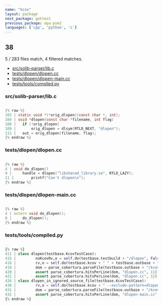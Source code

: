 ```yaml
---
name: "kcov"
layout: package
next_package: gettext
previous_package: opa-psm2
languages: ['cpp', 'python', 'c']
---
```

## 38
5 / 283 files match, 4 filtered matches.

 - [src/solib-parser/lib.c](#srcsolib-parserlibc)
 - [tests/dlopen/dlopen.cc](#testsdlopendlopencc)
 - [tests/dlopen/dlopen-main.cc](#testsdlopendlopen-maincc)
 - [tests/tools/compiled.py](#teststoolscompiledpy)

### src/solib-parser/lib.c

```c

{% raw %}
103 | static void *(*orig_dlopen)(const char *, int);
104 | void *dlopen(const char *filename, int flag)
108 | 	if (!orig_dlopen)
109 | 		orig_dlopen = dlsym(RTLD_NEXT, "dlopen");
111 | 	out = orig_dlopen(filename, flag);
{% endraw %}

```
### tests/dlopen/dlopen.cc

```cpp

{% raw %}
4 | void do_dlopen()
9 | 	handle = dlopen("libshared_library.so", RTLD_LAZY);
11 | 		printf("Can't dlopen\n");
{% endraw %}

```
### tests/dlopen/dlopen-main.cc

```cpp

{% raw %}
4 | extern void do_dlopen();
8 | 	do_dlopen();
{% endraw %}

```
### tests/tools/compiled.py

```python

{% raw %}
411 | class dlopen(testbase.KcovTestCase):
415 |         noKcovRv,o = self.do(testbase.testbuild + "/dlopen", False)
416 |         rv,o = self.do(testbase.kcov + " " + testbase.outbase + "/kcov " + testbase.testbuild + "/dlopen", False)
419 |         dom = parse_cobertura.parseFile(testbase.outbase + "/kcov/dlopen/cobertura.xml")
420 |         assert parse_cobertura.hitsPerLine(dom, "dlopen.cc", 11) == 1
421 |         assert parse_cobertura.hitsPerLine(dom, "dlopen.cc", 12) == 0
426 | class dlopen_in_ignored_source_file(testbase.KcovTestCase):
430 |         rv,o = self.do(testbase.kcov + " --exclude-pattern=dlopen.cc " + testbase.outbase + "/kcov " + testbase.testbuild + "/dlopen", False)
431 |         dom = parse_cobertura.parseFile(testbase.outbase + "/kcov/dlopen/cobertura.xml")
432 |         assert parse_cobertura.hitsPerLine(dom, "dlopen-main.cc", 10) == 1
{% endraw %}

```